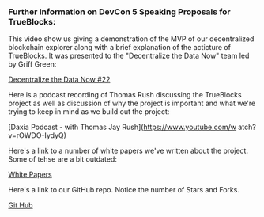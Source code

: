 ### Further Information on DevCon 5 Speaking Proposals for TrueBlocks:

This video show us giving a demonstration of the MVP of our decentralized blockchain explorer along with a brief explanation of the acticture of TrueBlocks. It was presented to the "Decentralize the Data Now" team led by Griff Green:

[Decentralize the Data Now #22](https://youtu.be/_ahaW5Pe2Yc?t=171)


Here is a podcast recording of Thomas Rush discussing the TrueBlocks project as well as discussion of why the project is important and what we're trying to keep in mind as we build out the project:

[Daxia Podcast - with Thomas Jay Rush](https://www.youtube.com/w atch?v=rOWDO-IydyQ)

Here's a link to a number of white papers we've written about the project. Some of tehse are a bit outdated:

[White Papers](https://github.com/Great-Hill-Corporation/trueblocks-core/blob/develop/src/other/papers/README.md)

Here's a link to our GitHub repo. Notice the number of Stars and Forks.

[Git Hub](https://github.com/Great-Hill-Corporation/trueblocks-core)
